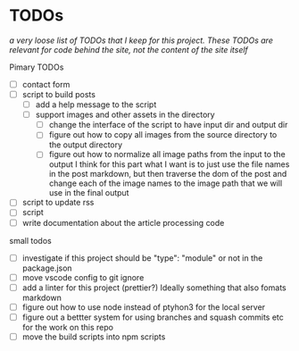 # TODOs
_a very loose list of TODOs that I keep for this project. These TODOs are relevant for code behind the site, not the content of the site itself_

Pimary TODOs
- [ ] contact form
- [ ] script to build posts
  - [ ] add a help message to the script
  - [ ] support images and other assets in the directory
    - [ ] change the interface of the script to have input dir and output dir
    - [ ] figure out how to copy all images from the source directory to the output directory
    - [ ] figure out how to normalize all image paths from the input to the output
          I think for this part what I want is to just use the file names in the post markdown, but then
          traverse the dom of the post and change each of the image names to the image path that we will use
          in the final output
- [ ] script to update rss
- [ ] script
- [ ] write documentation about the article processing code

small todos
- [ ] investigate if this project should be "type": "module" or not in the package.json
- [ ] move vscode config to git ignore
- [ ] add a linter for this project (prettier?) Ideally something that also fomats markdown
- [ ] figure out how to use node instead of ptyhon3 for the local server
- [ ] figure out a bettter system for using branches and squash commits etc for the work on this repo
- [ ] move the build scripts into npm scripts
